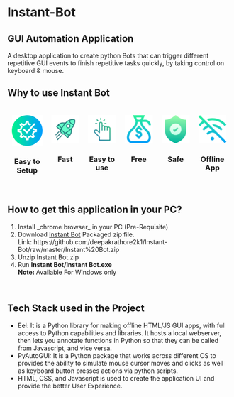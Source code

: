 <h1>Instant-Bot</h1>

<h2>GUI Automation Application</h2>
A desktop application to create python Bots that can trigger different repetitive GUI events to finish repetitive tasks quickly, by taking control on keyboard & mouse.

<br/>

<h2>Why to use Instant Bot</h2>
<div style="display: inline-flex; line-height: 1.2; margin: 20px auto">
    <div style="text-align:center; padding: 0 10px;">
        <img width="100" src="./readme_assets/setup.png">
        <h3 margin="auto">Easy to Setup</h3>
    </div>
    <div style="text-align:center; padding: 0 10px;">
        <img width="100" src="./readme_assets/fast.png">
        <h3 margin="auto">Fast</h3>
    </div>
    <div style="text-align:center; padding: 0 10px;">
        <img width="100" src="./readme_assets/easy-to-use.png">
        <h3 margin="auto" >Easy to use</h3>
    </div>
    <div style="text-align:center; padding: 0 10px;">
        <img width="100" src="./readme_assets/free.png">
        <h3 margin="auto">Free</h3>
    </div>
    <div style="text-align:center; padding: 0 10px;">
        <img width="100" src="./readme_assets/safe.png">
        <h3 margin="auto">Safe</h3>
    </div>
    <div style="text-align:center; padding: 0 10px;">
        <img width="100" src="./readme_assets/offline.png">
        <h3 margin="auto">Offline App</h3>
    </div>
</div><br/>

<h2>How to get this application in your PC?</h2>
<ol>
    <li> Install _chrome browser_ in your PC (Pre-Requisite)
    <li> Download <a href="https://github.com/deepakrathore2k1/Instant-Bot/raw/master/Instant%20Bot.zip">Instant Bot</a> Packaged zip file. <br/>Link: <a>https://github.com/deepakrathore2k1/Instant-Bot/raw/master/Instant%20Bot.zip</a>
    <li> Unzip Instant Bot.zip
    <li> Run <b>Instant Bot/Instant Bot.exe</b>
    <br/><b>Note: </b> Available For Windows only 
</ol><br/>

<h2>Tech Stack used in the Project</h2>
<ul>
    <li>Eel: It is a Python library for making offline HTML/JS GUI apps, with full access to Python capabilities and libraries. It hosts a local webserver, then lets you annotate functions in Python so that they can be called from Javascript, and vice versa.</li>
    <li>PyAutoGUI: It is a Python package that works across different OS to provides the ability to simulate mouse cursor moves and clicks as well as keyboard button presses actions via python scripts.</li>
    <li>HTML, CSS, and Javascript is used to create the application UI and provide the better User Experience.</li>
</li>
</ul><br/>
